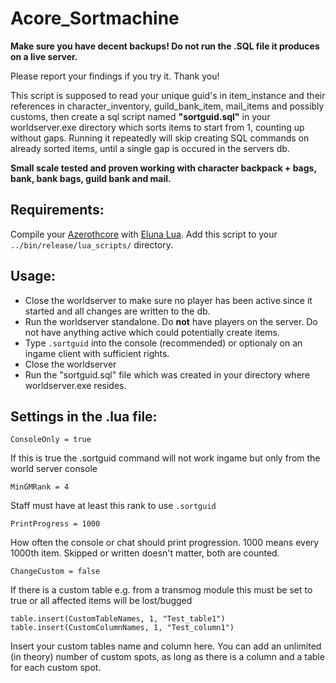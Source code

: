 # Acore_Sortmachine

**Make sure you have decent backups! Do not run the .SQL file it produces on a live server.**

Please report your findings if you try it. Thank you!

This script is supposed to read your unique guid's in item_instance and their references in character_inventory, guild_bank_item, mail_items and possibly customs, then create a sql script named **"sortguid.sql"** in your worldserver.exe directory which sorts items to start from 1, counting up without gaps. Running it repeatedly will skip creating SQL commands on already sorted items, until a single gap is occured in the servers db.

**Small scale tested and proven working with character backpack + bags, bank, bank bags, guild bank and mail.**


## Requirements:

Compile your [Azerothcore](https://github.com/azerothcore/azerothcore-wotlk) with [Eluna Lua](https://www.azerothcore.org/catalogue-details.html?id=131435473).
Add this script to your `../bin/release/lua_scripts/` directory.


## Usage:
- Close the worldserver to make sure no player has been active since it started and all changes are written to the db.
- Run the worldserver standalone. Do **not** have players on the server. Do not have anything active which could potentially create items.
- Type `.sortguid` into the console (recommended) or optionaly on an ingame client with sufficient rights.
- Close the worldserver
- Run the "sortguid.sql" file which was created in your directory where worldserver.exe resides.


## Settings in the .lua file:

`ConsoleOnly = true`

If this is true the .sortguid command will not work ingame but only from the world server console


`MinGMRank = 4`

Staff must have at least this rank to use `.sortguid`


`PrintProgress = 1000`

How often the console or chat should print progression. 1000 means every 1000th item. Skipped or written doesn't matter, both are counted.


`ChangeCustom = false`

If there is a custom table e.g. from a transmog module this must be set to true or all affected items will be lost/bugged


`table.insert(CustomTableNames, 1, "Test_table1")`
`table.insert(CustomColumnNames, 1, "Test_column1")`

Insert your custom tables name and column here. You can add an unlimited (in theory) number of custom spots, as long as there is a column and a table for each custom spot.
